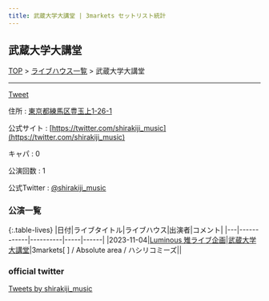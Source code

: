 ```yaml
---
title: 武蔵大学大講堂 | 3markets セットリスト統計
---
```

## 武蔵大学大講堂

[TOP](/setlist/) > [ライブハウス一覧](livehouses.html) > 武蔵大学大講堂

___

<a href="https://twitter.com/share?ref_src=twsrc%5Etfw" data-text="3markets[ ]セットリスト > 武蔵大学大講堂" class="twitter-share-button" data-via="3markets" data-hashtags="3markets" data-related="3markets" data-show-count="false">Tweet</a>

住所
:    <a href="https://www.google.co.jp/maps/search/%E6%9D%B1%E4%BA%AC%E9%83%BD%E7%B7%B4%E9%A6%AC%E5%8C%BA%E8%B1%8A%E7%8E%89%E4%B8%8A1-26-1" rel="noopener noreferrer" target="_blank">東京都練馬区豊玉上1-26-1</a>

公式サイト
:    [https://twitter.com/shirakiji_music](https://twitter.com/shirakiji_music)

キャパ
:    0

公演回数
: 1


公式Twitter
: <a href="https://twitter.com/shirakiji_music">@shirakiji_music</a>


### 公演一覧

{:.table-lives}
|日付|ライブタイトル|ライブハウス|出演者|コメント|
|---|------------|----------|-----|------|
|<span class="nowrap">2023-11-04</span>|[Luminous 雉ライブ企画](live084.html)|[武蔵大学大講堂](livehouse065.html)|3markets[ ] / Absolute area / ハシリコミーズ||




### official twitter

<a class="twitter-timeline" href="https://twitter.com/shirakiji_music?ref_src=twsrc%5Etfw">Tweets by shirakiji_music</a> <script async src="https://platform.twitter.com/widgets.js" charset="utf-8"></script>


<script async src="https://platform.twitter.com/widgets.js" charset="utf-8"></script>